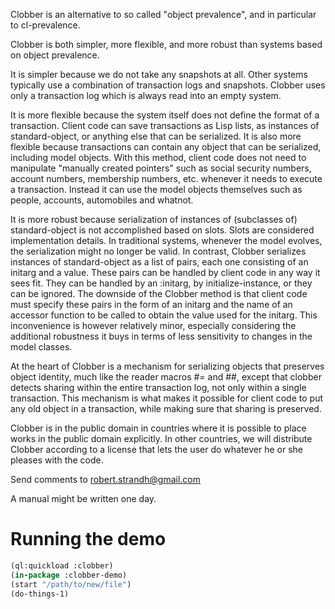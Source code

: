 Clobber is an alternative to so called "object prevalence", and in
particular to cl-prevalence.

Clobber is both simpler, more flexible, and more robust than systems
based on object prevalence.  

It is simpler because we do not take any snapshots at all.  Other
systems typically use a combination of transaction logs and snapshots.
Clobber uses only a transaction log which is always read into an empty
system.

It is more flexible because the system itself does not define the
format of a transaction.  Client code can save transactions as Lisp
lists, as instances of standard-object, or anything else that can be
serialized.  It is also more flexible because transactions can contain
any object that can be serialized, including model objects.  With this
method, client code does not need to manipulate "manually created
pointers" such as social security numbers, account numbers, membership
numbers, etc. whenever it needs to execute a transaction.  Instead it
can use the model objects themselves such as people, accounts,
automobiles and whatnot.

It is more robust because serialization of instances of (subclasses
of) standard-object is not accomplished based on slots.  Slots are
considered implementation details.  In traditional systems, whenever
the model evolves, the serialization might no longer be valid.  In
contrast, Clobber serializes instances of standard-object as a list of
pairs, each one consisting of an initarg and a value.  These pairs can
be handled by client code in any way it sees fit.  They can be handled
by an :initarg, by initialize-instance, or they can be ignored.  The
downside of the Clobber method is that client code must specify these
pairs in the form of an initarg and the name of an accessor function
to be called to obtain the value used for the initarg.  This
inconvenience is however relatively minor, especially considering the
additional robustness it buys in terms of less sensitivity to changes
in the model classes. 

At the heart of Clobber is a mechanism for serializing objects that
preserves object identity, much like the reader macros #= and ##,
except that clobber detects sharing within the entire transaction log,
not only within a single transaction.  This mechanism is what makes it
possible for client code to put any old object in a transaction, while
making sure that sharing is preserved.

Clobber is in the public domain in countries where it is possible to
place works in the public domain explicitly.  In other countries, we
will distribute Clobber according to a license that lets the user do
whatever he or she pleases with the code. 

Send comments to robert.strandh@gmail.com

A manual might be written one day. 

# Running the demo
```lisp
(ql:quickload :clobber)
(in-package :clobber-demo)
(start "/path/to/new/file")
(do-things-1)
```
